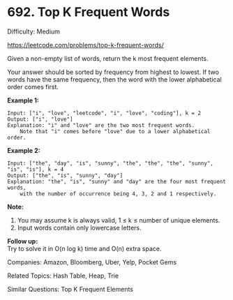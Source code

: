 # 692. Top K Frequent Words

Difficulty: Medium

https://leetcode.com/problems/top-k-frequent-words/

Given a non-empty list of words, return the k most frequent elements.

Your answer should be sorted by frequency from highest to lowest. If two words have the same frequency, then the word with the lower alphabetical order comes first.

**Example 1:**
```
Input: ["i", "love", "leetcode", "i", "love", "coding"], k = 2
Output: ["i", "love"]
Explanation: "i" and "love" are the two most frequent words.
    Note that "i" comes before "love" due to a lower alphabetical order.
```
**Example 2:**
```
Input: ["the", "day", "is", "sunny", "the", "the", "the", "sunny", "is", "is"], k = 4
Output: ["the", "is", "sunny", "day"]
Explanation: "the", "is", "sunny" and "day" are the four most frequent words,
    with the number of occurrence being 4, 3, 2 and 1 respectively.
```
**Note:**  
1. You may assume k is always valid, 1 ≤ k ≤ number of unique elements.
2. Input words contain only lowercase letters.

**Follow up:**  
Try to solve it in O(n log k) time and O(n) extra space.

Companies: Amazon, Bloomberg, Uber, Yelp, Pocket Gems

Related Topics: Hash Table, Heap, Trie

Similar Questions: Top K Frequent Elements
